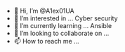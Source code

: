 - 👋 Hi, I’m @A1ex01UA
- 👀 I’m interested in ... Cyber security
- 🌱 I’m currently learning ... Ansible
- 💞️ I’m looking to collaborate on ...
- 📫 How to reach me ...

<!---
A1ex01UA/A1ex01UA is a ✨ special ✨ repository because its `README.md` (this file) appears on your GitHub profile.
You can click the Preview link to take a look at your changes.
--->
